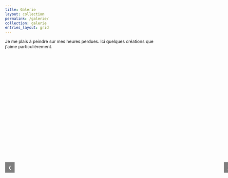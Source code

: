 ```yaml
---
title: Galerie
layout: collection
permalink: /galerie/
collection: galerie 
entries_layout: grid
---
```


Je me plais à peindre sur mes heures perdues. Ici quelques créations que j'aime particulièrement.

<div class="carousel">
    <div class="carousel-inner"></div>
    <div class="carousel-controls">
        <button id="prev">❮</button>
        <button id="next">❯</button>
    </div>
    <div class="carousel-indicators"></div>
</div>

<script>
    const items = [
        "https://drive.google.com/file/d/1qzU4GJUEsXDQA7ZPyKa6WJJX2oC7iFrI/preview",
        "https://drive.google.com/file/d/1fgIqy1jRvxTpoCXN3wH5SuQJcLS7-HlR/preview",
        "https://drive.google.com/file/d/1udqgpjZKfTq5f7EUYEzyA-sFx13YebQV/preview",
        "https://drive.google.com/file/d/1cNLveEmEDr0elVbS4JxG1CTXAHq4RGnC/preview",
        "https://drive.google.com/file/d/1USEljVwcWTb1FYSNcoLCZbsqCgtL76hA/preview",
        "https://drive.google.com/file/d/1fNBxvhyV4XPppI9DPs2dzG6F-PpzUvdS/preview",
        "https://drive.google.com/file/d/150hKglGTN3-R_7po5riJjCS6aFLQprx9/preview",
        "https://drive.google.com/file/d/1LpOfI5D9pJ6IhEuQzEAC_4G6CvCrBptE/preview",
        "https://drive.google.com/file/d/1t9AM-XCmKHm8SxtNsngRn16aoz8QfikT/preview",
        "https://drive.google.com/file/d/154lOeXsuTq3ITvtOgI2gAv1W-4wlsZ9B/preview",
        "https://drive.google.com/file/d/1F8qsLRtuy91Yk6fZkqTVHxr_LsCinSlp/preview",
        "https://drive.google.com/file/d/1GxBLbnp4YrCnfrymS29JCkk_wXRVsLld/preview",
        "https://drive.google.com/file/d/1zkXTTEShJ85LoZ8NorPH9_tzJZr_QBaZ/preview",
        "https://drive.google.com/file/d/1m5f7i8b6NI4zGvD8Tq6Q3z5ssfUbREad/preview",
        "https://drive.google.com/file/d/1T0eCzwR_cnggGhCI1Nyfvzv8lJtTYEhQ/preview",
        "https://drive.google.com/file/d/11Ly-vJiB1BxAiS_l304TeShQR3uB3XFy/preview",
        "https://drive.google.com/file/d/1kzIoW4W0dapeRpknbBwmMKtjFLr-Ke6y/preview",
        "https://drive.google.com/file/d/1jfwWYWx21eqiHQIsacpyGp24VWP6ORw-/preview"
    ];

    const carouselInner = document.querySelector('.carousel-inner');
    const carouselIndicators = document.querySelector('.carousel-indicators');
    const prevButton = document.getElementById('prev');
    const nextButton = document.getElementById('next');
    let currentIndex = 0;

    items.forEach((url, index) => {
        const item = document.createElement('div');
        item.classList.add('carousel-item');
        if (index === 0) item.classList.add('active');

        const iframe = document.createElement('iframe');
        iframe.setAttribute('loading', 'lazy');
        iframe.setAttribute('src', url);
        item.appendChild(iframe);

        carouselInner.appendChild(item);

        const indicator = document.createElement('button');
        indicator.setAttribute('data-slide', index);
        if (index === 0) indicator.classList.add('active');
        carouselIndicators.appendChild(indicator);
    });

    const carouselItems = document.querySelectorAll('.carousel-item');
    const indicators = document.querySelectorAll('.carousel-indicators button');

    function updateCarousel() {
        const translateValue = -(currentIndex * 100);
        carouselInner.style.transform = `translateX(${translateValue}%)`;

        indicators.forEach((indicator, index) => {
            indicator.classList.toggle('active', index === currentIndex);
        });
    }

    prevButton.addEventListener('click', () => {
        currentIndex = (currentIndex > 0) ? currentIndex - 1 : carouselItems.length - 1;
        updateCarousel();
    });

    nextButton.addEventListener('click', () => {
        currentIndex = (currentIndex < carouselItems.length - 1) ? currentIndex + 1 : 0;
        updateCarousel();
    });

    indicators.forEach((indicator, index) => {
        indicator.addEventListener('click', () => {
            currentIndex = index;
            updateCarousel();
        });
    });

    updateCarousel();
</script>

<style>
    .carousel {
        position: relative;
        width: 750px;
        height: 750px;
        overflow: hidden;
        margin: auto;
    }
    .carousel-inner {
        display: flex;
        transition: transform 0.5s ease;
        width: auto;
        white-space: nowrap;
    }
    .carousel-item {
        flex: 0 0 100%;
        height: 100%;
    }
    .carousel-item iframe {
        width: 100%;
        height: 100%;
    }
    .carousel-controls {
        position: absolute;
        top: 50%;
        width: 100%;
        display: flex;
        justify-content: space-between;
        transform: translateY(-50%);
    }
    .carousel-controls button {
        background-color: rgba(0, 0, 0, 0.5);
        border: none;
        color: white;
        padding: 10px;
        cursor: pointer;
    }
    .carousel-indicators {
        position: absolute;
        bottom: 10px;
        width: 100%;
        display: flex;
        justify-content: center;
    }
    .carousel-indicators button {
        background-color: rgba(0, 0, 0, 0.5);
        border: none;
        color: white;
        padding: 5px;
        cursor: pointer;
        margin: 0 2px;
    }
    .carousel-indicators button.active {
        background-color: white;
        color: black;
    }
</style>
